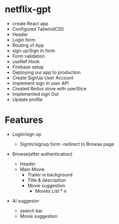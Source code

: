 # netflix-gpt

- create React app
- Configured TailwindCSS
- Header
- Login form
- Routing of App
- sign up/Sign In form
- Form validation
- useRef Hook
- Firebase setup
- Deploying our app to production
- Create SignUp User Account
- Implement sign In user API
- Created Redux store with userSlice
- Implemented sign Out
- Update profile




# Features
- Login/sign up
    - SignIn/signup form
    -redirect to Browse page
- Browse(after authentication)
   - Header
   - Main Movie
        - Trailer in background
        - Title & description
        - Movie suggestion
            - Movies List * n

- AI suggestor
   - search bar
   - Movie suggestion
